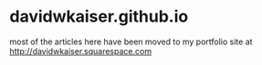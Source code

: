 # davidwkaiser.github.io

most of the articles here have been moved to my portfolio site at http://davidwkaiser.squarespace.com
